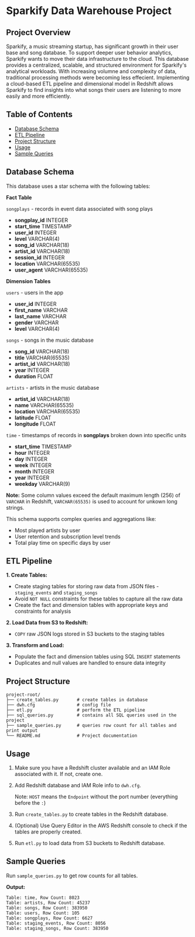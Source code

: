 # Sparkify Data Warehouse Project
## Project Overview
Sparkify, a music streaming startup, has significant growth in their user base and song database. To support deeper user behavior analytics, Sparkify wants to move their data infrastructure to the cloud. 
This database provides a centralized, scalable, and structured environment for Sparkify's analytical workloads. With increasing volumne and complexity of data, traditional processing methods were becoming less effecient. Implementing a cloud-based ETL pipeline and dimensional model in Redshift allows Sparkify to find insights into what songs their users are listening to more easily and more efficiently.
## Table of Contents

- [Database Schema](#database-schema)
- [ETL Pipeline](#etl-pipeline)
- [Project Structure](#project-structure)
- [Usage](#usage)
- [Sample Queries](#sample-queries)

## Database Schema
This database uses a star schema with the following tables:

**Fact Table**

`songplays` - records in event data associated with song plays

- **songplay_id** INTEGER
- **start_time** TIMESTAMP
- **user_id** INTEGER
- **level** VARCHAR(4)
- **song_id** VARCHAR(18)
- **artist_id** VARCHAR(18)
- **session_id** INTEGER
- **location** VARCHAR(65535)
- **user_agent** VARCHAR(65535)

**Dimension Tables**

`users` - users in the app

- **user_id** INTEGER
- **first_name** VARCHAR
- **last_name** VARCHAR
- **gender** VARCHAR
- **level** VARCHAR(4)

`songs` - songs in the music database

- **song_id** VARCHAR(18)
- **title** VARCHAR(65535)
- **artist_id** VARCHAR(18)
- **year** INTEGER
- **duration** FLOAT

`artists` - artists in the music database

- **artist_id** VARCHAR(18)
- **name** VARCHAR(65535)
- **location** VARCHAR(65535)
- **latitude** FLOAT
- **longitude** FLOAT

`time` - timestamps of records in **songplays** broken down into specific units

- **start_time** TIMESTAMP
- **hour** INTEGER
- **day** INTEGER
- **week** INTEGER
- **month** INTEGER
- **year** INTEGER
- **weekday** VARCHAR(9)

**Note:** Some column values exceed the default maximum length (256) of `VARCHAR` in Redshift, `VARCHAR(65535)` is used to account for unkown long strings.

This schema supports complex queries and aggregations like:

- Most played artists by user
- User retention and subscription level trends
- Total play time on specific days by user

## ETL Pipeline

**1. Create Tables:**

- Create staging tables for storing raw data from JSON files - `staging_events` and `staging_songs`
- Avoid `NOT NULL` constraints for these tables to capture all the raw data
- Create the fact and dimension tables with appropriate keys and constraints for analysis

**2. Load Data from S3 to Redshift:**

- `COPY` raw JSON logs stored in S3 buckets to the staging tables

**3. Transform and Load:**

- Populate the fact and dimension tables using SQL `INSERT` statements
- Duplicates and null values are handled to ensure data integrity

## Project Structure
```
project-root/
├── create_tables.py       # create tables in database
├── dwh.cfg                # config file
├── etl.py                 # perform the ETL pipeline
├── sql_queries.py         # contains all SQL queries used in the project
├── sample_queries.py      # queries row count for all tables and print output
└── README.md              # Project documentation
```
## Usage
1. Make sure you have a Redshift cluster available and an IAM Role associated with it. If not, create one.
2. Add Redshift database and IAM Role info to `dwh.cfg`.

    Note: `HOST` means the `Endpoint` without the port number (everything before the `:`)

3. Run `create_tables.py` to create tables in the Redshift database.
4. (Optional) Use Query Editor in the AWS Redshift console to check if the tables are properly created.
5. Run `etl.py` to load data from S3 buckets to Redshift database.
## Sample Queries
Run `sample_queries.py` to get row counts for all tables.

**Output:**
```
Table: time, Row Count: 8023
Table: artists, Row Count: 45237
Table: songs, Row Count: 383950
Table: users, Row Count: 105
Table: songplays, Row Count: 6627
Table: staging_events, Row Count: 8056
Table: staging_songs, Row Count: 383950
```

